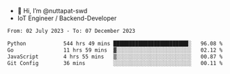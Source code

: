- 👋 Hi, I’m @nuttapat-swd
- IoT Engineer / Backend-Developer

<!--START_SECTION:waka-->

```txt
From: 02 July 2023 - To: 07 December 2023

Python            544 hrs 49 mins ████████████████████████░   96.08 %
Go                11 hrs 59 mins  ▓░░░░░░░░░░░░░░░░░░░░░░░░   02.12 %
JavaScript        4 hrs 55 mins   ▒░░░░░░░░░░░░░░░░░░░░░░░░   00.87 %
Git Config        36 mins         ░░░░░░░░░░░░░░░░░░░░░░░░░   00.11 %
```

<!--END_SECTION:waka-->
